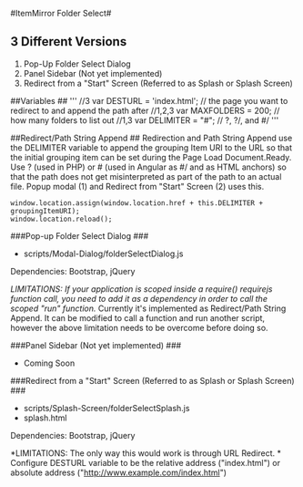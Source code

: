 #ItemMirror Folder Select#

## 3 Different Versions ##
1. Pop-Up Folder Select Dialog
2. Panel Sidebar (Not yet implemented)
3. Redirect from a "Start" Screen (Referred to as Splash or Splash Screen)

##Variables ##
'''
//3
var DESTURL = 'index.html'; // the page you want to redirect to and append the path after
//1,2,3
var MAXFOLDERS = 200; // how many folders to list out
//1,3
var DELIMITER = "#"; // ?, ?/, and #/
'''

##Redirect/Path String Append ##
Redirection and Path String Append use the DELIMITER variable to append the grouping Item URI to the URL so that the initial grouping item can be set during the Page Load Document.Ready.
Use ? (used in PHP) or # (used in Angular as #/ and as HTML anchors) so that the path does not get misinterpreted as part of the path to an actual file.
Popup modal (1) and Redirect from "Start" Screen (2) uses this.

```
window.location.assign(window.location.href + this.DELIMITER + groupingItemURI);
window.location.reload();
```

###Pop-up Folder Select Dialog ###
- scripts/Modal-Dialog/folderSelectDialog.js

Dependencies: Bootstrap, jQuery

*LIMITATIONS: If your application is scoped inside a require() requirejs function call, you need to add it as a dependency in order to call the scoped "run" function.*
Currently it's implemented as Redirect/Path String Append. It can be modified to call a function and run another script, however the above limitation needs to be overcome before doing so.

###Panel Sidebar (Not yet implemented) ###
- Coming Soon

###Redirect from a "Start" Screen (Referred to as Splash or Splash Screen) ###
- scripts/Splash-Screen/folderSelectSplash.js
- splash.html

Dependencies: Bootstrap, jQuery

*LIMITATIONS: The only way this would work is through URL Redirect. *
Configure DESTURL variable to be the relative address ("index.html") or absolute address ("http://www.example.com/index.html")
